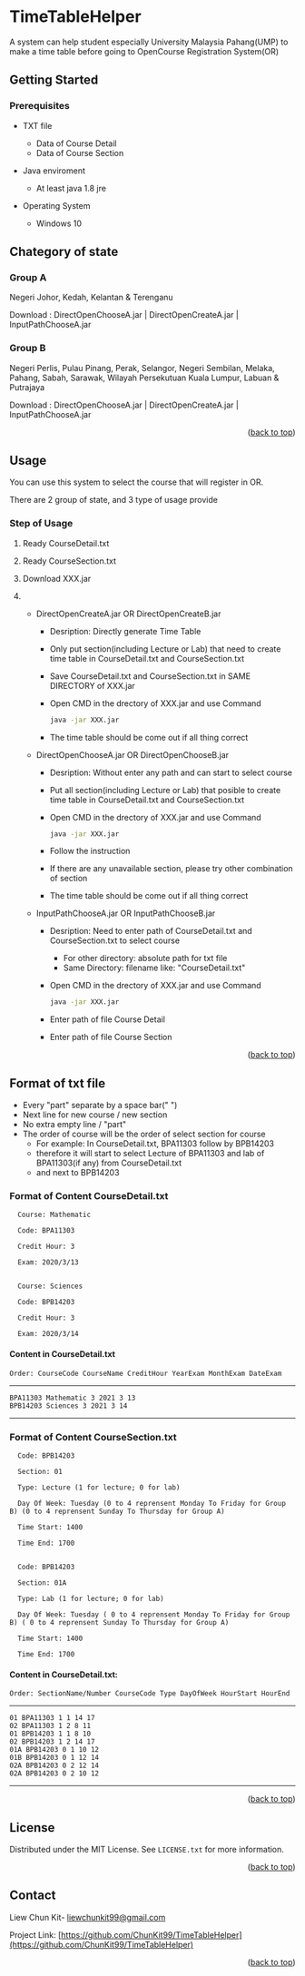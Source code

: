 <div id="top"></div>


# TimeTableHelper
A system can help student especially University Malaysia Pahang(UMP) to make a time table before going to OpenCourse Registration System(OR)

 ## Getting Started

 ### Prerequisites

* TXT file

   * Data of Course Detail 
   * Data of Course Section

* Java enviroment

  * At least java 1.8 jre

* Operating System
  
  * Windows 10
 
 
 
## Chategory of state
  
### Group A
  
Negeri Johor, Kedah, Kelantan & Terenganu
	
Download : DirectOpenChooseA.jar | DirectOpenCreateA.jar | InputPathChooseA.jar
	
  
### Group B
  
Negeri Perlis, Pulau Pinang, Perak, Selangor, Negeri Sembilan, Melaka, Pahang, Sabah, Sarawak, Wilayah Persekutuan Kuala Lumpur, Labuan & Putrajaya

	
Download : DirectOpenChooseA.jar | DirectOpenCreateA.jar | InputPathChooseA.jar
	
<p align="right">(<a href="#top">back to top</a>)</p>

 
 
## Usage
  
 You can use this system to select the course that will register in OR. 
  
 There are 2 group of state, and 3 type of usage provide


### Step of Usage
1. Ready CourseDetail.txt
2. Ready CourseSection.txt
3. Download XXX.jar

4. 
   * DirectOpenCreateA.jar OR DirectOpenCreateB.jar 
     * Desription: Directly generate Time Table
     * Only put section(including Lecture or Lab) that need to create time table in CourseDetail.txt and CourseSection.txt
     * Save CourseDetail.txt and CourseSection.txt in SAME DIRECTORY of XXX.jar
     * Open CMD in the drectory of XXX.jar and use Command
     
       ```sh
       java -jar XXX.jar
       ```
     * The time table should be come out if all thing correct		
	
  
   * DirectOpenChooseA.jar OR DirectOpenChooseB.jar 
     * Desription: Without enter any path and can start to select course
     * Put all section(including Lecture or Lab) that posible to create time table in CourseDetail.txt and CourseSection.txt
     * Open CMD in the drectory of XXX.jar and use Command
     
       ```sh
       java -jar XXX.jar
       ```
     * Follow the instruction
     * If there are any unavailable section, please try other combination of section
     * The time table should be come out if all thing correct


   * InputPathChooseA.jar OR InputPathChooseB.jar
     * Desription: Need to enter path of CourseDetail.txt and CourseSection.txt to select course
       * For other directory: absolute path for txt file
       * Same Directory: filename like: "CourseDetail.txt"
     * Open CMD in the drectory of XXX.jar and use Command
     
       ```sh
       java -jar XXX.jar
       ```
      * Enter path of file Course Detail
      * Enter path of file Course Section
	
<p align="right">(<a href="#top">back to top</a>)</p>

  

  ## Format of txt file
  
  * Every "part" separate by a space bar(" ") 
  * Next line for new course / new section  
  * No extra empty line / "part"
  * The order of course will be the order of select section for course
     * For example: In CourseDetail.txt, BPA11303 follow by BPB14203
     * therefore it will start to select Lecture of BPA11303 and lab of BPA11303(if any) from CourseDetail.txt
     * and next to BPB14203
     
  
  
  ### Format of Content CourseDetail.txt
  
	  Course: Mathematic
	  
	  Code: BPA11303 
	  
	  Credit Hour: 3
	  
	  Exam: 2020/3/13
  
  
	  Course: Sciences
	  
	  Code: BPB14203 
	  
	  Credit Hour: 3
	  
	  Exam: 2020/3/14
  
  
   #### Content in CourseDetail.txt
  
	Order: CourseCode CourseName CreditHour YearExam MonthExam DateExam
  ___
	BPA11303 Mathematic 3 2021 3 13
	BPB14203 Sciences 3 2021 3 14
  ___
  
  
  ### Format of Content CourseSection.txt
  
	  Code: BPB14203 
	  
	  Section: 01
	  
	  Type: Lecture (1 for lecture; 0 for lab)
	  
	  Day Of Week: Tuesday (0 to 4 reprensent Monday To Friday for Group B) (0 to 4 reprensent Sunday To Thursday for Group A) 
	  
	  Time Start: 1400
	  
	  Time End: 1700
  
  
	  Code: BPB14203 
	  
	  Section: 01A
	  
	  Type: Lab (1 for lecture; 0 for lab)
	  
	  Day Of Week: Tuesday ( 0 to 4 reprensent Monday To Friday for Group B) ( 0 to 4 reprensent Sunday To Thursday for Group A) 
	  
	  Time Start: 1400
	  
	  Time End: 1700
  
  #### Content in CourseDetail.txt:
  
	Order: SectionName/Number CourseCode Type DayOfWeek HourStart HourEnd
  ___
	01 BPA11303 1 1 14 17
	02 BPA11303 1 2 8 11
	01 BPB14203 1 1 8 10
	02 BPB14203 1 2 14 17
	01A BPB14203 0 1 10 12
	01B BPB14203 0 1 12 14
	02A BPB14203 0 2 12 14
	02A BPB14203 0 2 10 12
  ___
 
  <p align="right">(<a href="#top">back to top</a>)</p>


## License 


Distributed under the MIT License. See `LICENSE.txt` for more information.


  <p align="right">(<a href="#top">back to top</a>)</p>



## Contact

Liew Chun Kit- liewchunkit99@gmail.com

Project Link: [https://github.com/ChunKit99/TimeTableHelper](https://github.com/ChunKit99/TimeTableHelper)

<p align="right">(<a href="#top">back to top</a>)</p>
